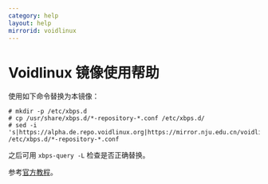 ```yaml
---
category: help
layout: help
mirrorid: voidlinux
---
```


# Voidlinux 镜像使用帮助

使用如下命令替换为本镜像：

```
# mkdir -p /etc/xbps.d
# cp /usr/share/xbps.d/*-repository-*.conf /etc/xbps.d/
# sed -i 's|https://alpha.de.repo.voidlinux.org|https://mirror.nju.edu.cn/voidlinux|g' /etc/xbps.d/*-repository-*.conf
```

之后可用 `xbps-query -L` 检查是否正确替换。

参考[官方教程](https://docs.voidlinux.org/xbps/repositories/mirrors/changing.html)。
